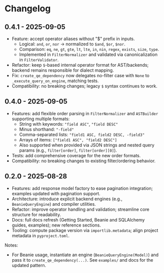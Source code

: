 # Changelog

## 0.4.1 - 2025-09-05

- Feature: accept operator aliases without "$" prefix in inputs.
  - Logical: `and`, `or`, `nor` → normalized to `$and`, `$or`, `$nor`.
  - Comparison: `eq`, `ne`, `gt`, `gte`, `lt`, `lte`, `in`, `nin`, `regex`, `exists`, `size`, `type`.
  - Implemented in `FilterNormalizer` and validated via canonicalization in `FilterValidator`.
- Refactor: keep `$`-based internal operator format for AST/backends; backend remains responsible for dialect mapping.
- Fix: `create_qe_dependency` now delegates no-filter case with `None` to `_execute_query_on_engine`, matching tests.
- Compatibility: no breaking changes; legacy `$` syntax continues to work.

## 0.4.0 - 2025-09-05

- Features: add flexible order parsing in `FilterNormalizer` and `ASTBuilder` supporting multiple formats:
  - String with keywords: `"field ASC"`, `"field DESC"`
  - Minus shorthand: `"-field"`
  - Comma-separated lists: `"field1 ASC, field2 DESC, -field3"`
  - Arrays of items: `["field1 ASC", "field2 DESC"]`
  - Also supported when provided via JSON strings and nested query params (e.g., `filter[order]`, `filter[order][0]`).
- Tests: add comprehensive coverage for the new order formats.
- Compatibility: no breaking changes to existing filter/ordering behavior.

## 0.2.0 - 2025-08-28

- Features: add response model factory to ease pagination integration; examples updated with pagination support.
- Architecture: introduce explicit backend engines (e.g., `BeanieQueryEngine`) and compiler utilities.
- Refactor: improve operator handling and validation; streamline core structure for readability.
- Docs: full docs refresh (Getting Started, Beanie and SQLAlchemy guides, examples); new reference sections.
- Tooling: compute package version via `importlib.metadata`; align project metadata in `pyproject.toml`.

Notes:
- For Beanie usage, instantiate an engine (`BeanieQueryEngine(Model)`) and pass it to `create_qe_dependency(...)`. See `examples/` and docs for the updated pattern.
